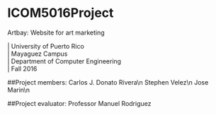 # ICOM5016Project
Artbay: Website for art marketing

| University of Puerto Rico  
| Mayaguez Campus  
| Department of Computer Engineering  
| Fall 2016  

##Project members:
Carlos J. Donato Rivera\n
Stephen Velez\n
Jose Marin\n

##Project evaluator:
Professor Manuel Rodriguez
